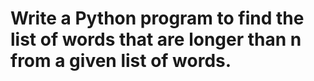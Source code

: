 #  Write a Python program to find the list of words that are longer than n from a given list of words.
